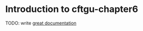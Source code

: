 # Introduction to cftgu-chapter6

TODO: write [great documentation](http://jacobian.org/writing/what-to-write/)
